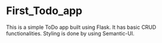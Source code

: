 # First_Todo_app
This is a simple ToDo app built using Flask. It has basic CRUD functionalities. Styling is done by using Semantic-UI.
